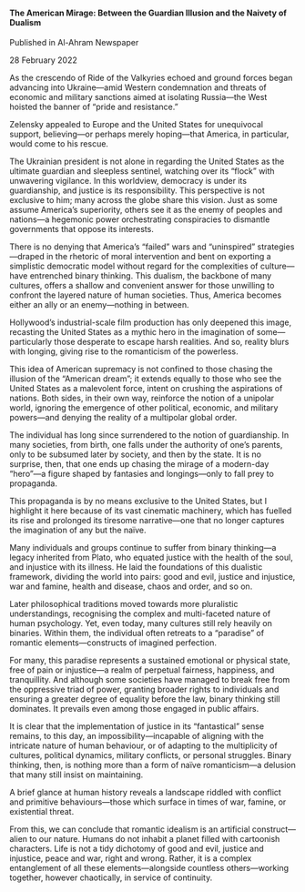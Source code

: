 <h4>The American Mirage: Between the Guardian Illusion and the Naivety of Dualism</h4>


Published in Al-Ahram Newspaper

28 February 2022


As the crescendo of Ride of the Valkyries echoed and ground forces began advancing into Ukraine—amid Western condemnation and threats of economic and military sanctions aimed at isolating Russia—the West hoisted the banner of “pride and resistance.”

Zelensky appealed to Europe and the United States for unequivocal support, believing—or perhaps merely hoping—that America, in particular, would come to his rescue.

The Ukrainian president is not alone in regarding the United States as the ultimate guardian and sleepless sentinel, watching over its “flock” with unwavering vigilance. In this worldview, democracy is under its guardianship, and justice is its responsibility. This perspective is not exclusive to him; many across the globe share this vision. Just as some assume America’s superiority, others see it as the enemy of peoples and nations—a hegemonic power orchestrating conspiracies to dismantle governments that oppose its interests.

There is no denying that America’s “failed” wars and “uninspired” strategies—draped in the rhetoric of moral intervention and bent on exporting a simplistic democratic model without regard for the complexities of culture—have entrenched binary thinking. This dualism, the backbone of many cultures, offers a shallow and convenient answer for those unwilling to confront the layered nature of human societies. Thus, America becomes either an ally or an enemy—nothing in between.

Hollywood’s industrial-scale film production has only deepened this image, recasting the United States as a mythic hero in the imagination of some—particularly those desperate to escape harsh realities. And so, reality blurs with longing, giving rise to the romanticism of the powerless.

This idea of American supremacy is not confined to those chasing the illusion of the “American dream”; it extends equally to those who see the United States as a malevolent force, intent on crushing the aspirations of nations. Both sides, in their own way, reinforce the notion of a unipolar world, ignoring the emergence of other political, economic, and military powers—and denying the reality of a multipolar global order.

The individual has long since surrendered to the notion of guardianship. In many societies, from birth, one falls under the authority of one’s parents, only to be subsumed later by society, and then by the state. It is no surprise, then, that one ends up chasing the mirage of a modern-day “hero”—a figure shaped by fantasies and longings—only to fall prey to propaganda.

This propaganda is by no means exclusive to the United States, but I highlight it here because of its vast cinematic machinery, which has fuelled its rise and prolonged its tiresome narrative—one that no longer captures the imagination of any but the naïve.

Many individuals and groups continue to suffer from binary thinking—a legacy inherited from Plato, who equated justice with the health of the soul, and injustice with its illness. He laid the foundations of this dualistic framework, dividing the world into pairs: good and evil, justice and injustice, war and famine, health and disease, chaos and order, and so on.

Later philosophical traditions moved towards more pluralistic understandings, recognising the complex and multi-faceted nature of human psychology. Yet, even today, many cultures still rely heavily on binaries. Within them, the individual often retreats to a “paradise” of romantic elements—constructs of imagined perfection.

For many, this paradise represents a sustained emotional or physical state, free of pain or injustice—a realm of perpetual fairness, happiness, and tranquillity. And although some societies have managed to break free from the oppressive triad of power, granting broader rights to individuals and ensuring a greater degree of equality before the law, binary thinking still dominates. It prevails even among those engaged in public affairs.

It is clear that the implementation of justice in its “fantastical” sense remains, to this day, an impossibility—incapable of aligning with the intricate nature of human behaviour, or of adapting to the multiplicity of cultures, political dynamics, military conflicts, or personal struggles. Binary thinking, then, is nothing more than a form of naïve romanticism—a delusion that many still insist on maintaining.

A brief glance at human history reveals a landscape riddled with conflict and primitive behaviours—those which surface in times of war, famine, or existential threat.

From this, we can conclude that romantic idealism is an artificial construct—alien to our nature. Humans do not inhabit a planet filled with cartoonish characters. Life is not a tidy dichotomy of good and evil, justice and injustice, peace and war, right and wrong. Rather, it is a complex entanglement of all these elements—alongside countless others—working together, however chaotically, in service of continuity.